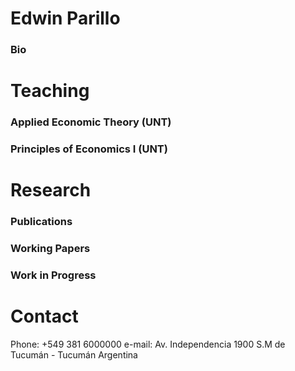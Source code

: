 
# **Edwin Parillo**
### Bio


# **Teaching**


### Applied Economic Theory (UNT)

### Principles of Economics I (UNT)

# **Research**
### Publications

### Working Papers

### Work in Progress

# **Contact**
Phone: +549 381 6000000 
e-mail: 
Av. Independencia 1900
S.M de Tucumán - Tucumán
Argentina
